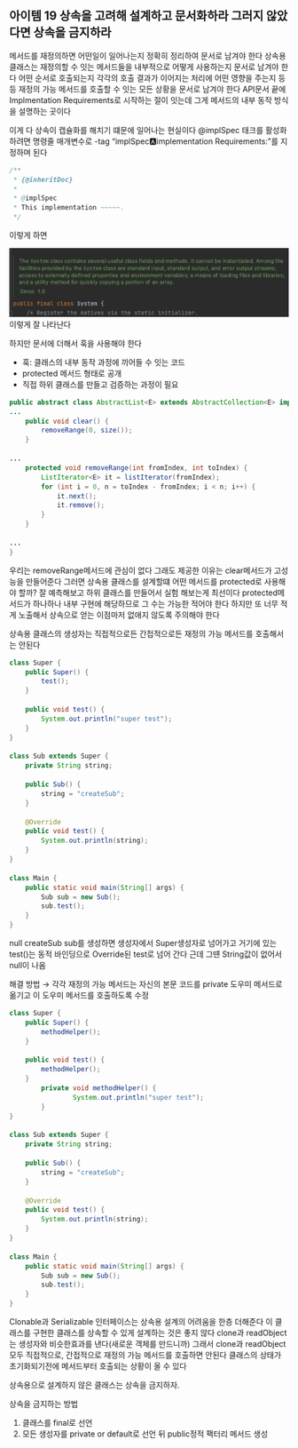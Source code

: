 ## 아이템 19 상속을 고려해 설계하고 문서화하라 그러지 않았다면 상속을 금지하라

메서드를 재정의하면 어떤일이 일어나는지 정확히 정리하여 문서로 남겨야 한다 상속용 클래스는 재정의할 수 잇는 메서드들을 내부적으로 어떻게 사용하는지 문서로 남겨야 한다 어떤 순서로 호출되는지 각각의 호출 결과가 이어지는 처리에 어떤 영향을 주는지 등등 재정의 가능 메서드를 호출할 수 잇는 모든 상황을 문서로 남겨야 한다 API문서 끝에 Implmentation Requirements로 시작하는 절이 잇는데 그게 메서드의 내부 동작 방식을 설명하는 곳이다

이게 다 상속이 캡슐화를 해치기 떄문에 일어나는 현실이다 @implSpec 태크를 활성화 하려면 명령줄 매개변수로 -tag “implSpec:a:implementation Requirements:”를 지정하며 된다

```java
/**
 * {@inheritDoc}
 *
 * @implSpec
 * This implementation ~~~~~.
 */
```

이렇게 하면

![img.png](img.png)
이렇게 잘 나타난다

하지만 문서에 더해서 훅을 사용해야 한다

- 훅: 클래스의 내부 동작 과정에 끼어들 수 잇는 코드
- protected 메서드 형태로 공개
- 직접 하위 클래스를 만들고 검증하는 과정이 필요

```java
public abstract class AbstractList<E> extends AbstractCollection<E> implements List<E> {
...
    public void clear() {
        removeRange(0, size());
    }

...
    protected void removeRange(int fromIndex, int toIndex) {
        ListIterator<E> it = listIterator(fromIndex);
        for (int i = 0, n = toIndex - fromIndex; i < n; i++) {
            it.next();
            it.remove();
        }
    }

...
}
```

우리는 removeRange메서드에 관심이 없다 그래도 제공한 이유는 clear메서드가 고성능을 만들어준다 그러면 상속용 클래스를 설계할떄 어떤 메서드를 protected로 사용해야 할까? 잘 예측해보고 하위 클래스를 만들어서 실험 해보는게 최선이다 protected메서드가 하나하나 내부 구현에 해당하므로 그 수는 가능한 적어야 한다 하지만 또 너무 적게 노출해서 상속으로 얻는 이점마저 없애지 않도록 주의해야 한다

상속용 클래스의 생성자는 직접적으로든 간접적으로든 재정의 가능 메서드를 호출해서는 안된다

```java
class Super {
    public Super() {
        test();
    }

    public void test() {
        System.out.println("super test");
    }
}

class Sub extends Super {
    private String string;

    public Sub() {
        string = "createSub";
    }

    @Override
    public void test() {
        System.out.println(string);
    }
}

class Main {
    public static void main(String[] args) {
        Sub sub = new Sub();
        sub.test();
    }
}
```

null
createSub
sub를 생성하면 생성자에서 Super생성자로 넘어가고 거기에 있는 test()는 동적 바인딩으로 Override된 test로 넘어 간다 근데 그떈 String값이 없어서 null이 나옴

해결 방법 → 각각 재정의 가능 메서드는 자신의 본문 코드를 private 도우미 메서드로 옮기고 이 도우미 메서드를 호출하도록 수정

```java
class Super {
    public Super() {
        methodHelper();
    }

    public void test() {
        methodHelper();
    }
		private void methodHelper() {
				System.out.println("super test");
		}
}

class Sub extends Super {
    private String string;

    public Sub() {
        string = "createSub";
    }

    @Override
    public void test() {
        System.out.println(string);
    }
}

class Main {
    public static void main(String[] args) {
        Sub sub = new Sub();
        sub.test();
    }
}
```

Clonable과 Serializable 인터페이스는 상속용 설계의 어려움을 한층 더해준다 이 클래스를 구현한 클래스를 상속할 수 있게 설계하는 것은 좋지 않다 clone과 readObject는 생성자와 비슷한효과를 낸다(새로운 객체를 만드니까) 그래서 clone과 readObject모두 직접적으로, 간접적으로 재정의 가능 메서드를 호출하면 안된다 클래스의 상태가 초기화되기전에 메서드부터 호출되는 상황이 올 수 있다

상속용으로 설계하지 않은 클래스는 상속을 금지하자.

상속을 금지하는 방법

1. 클래스를 final로 선언
2. 모든 생성자를 private or default로 선언 뒤 public정적 팩터리 메서드 생성